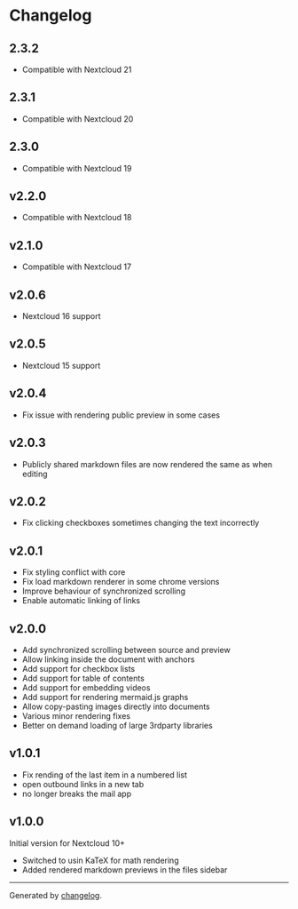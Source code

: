 # Changelog

## 2.3.2
- Compatible with Nextcloud 21

## 2.3.1
- Compatible with Nextcloud 20

## 2.3.0
- Compatible with Nextcloud 19

## v2.2.0
- Compatible with Nextcloud 18

## v2.1.0
- Compatible with Nextcloud 17

## v2.0.6
- Nextcloud 16 support

## v2.0.5
- Nextcloud 15 support

## v2.0.4
- Fix issue with rendering public preview in some cases

## v2.0.3
- Publicly shared markdown files are now rendered the same as when editing

## v2.0.2
- Fix clicking checkboxes sometimes changing the text incorrectly

## v2.0.1
- Fix styling conflict with core
- Fix load markdown renderer in some chrome versions
- Improve behaviour of synchronized scrolling
- Enable automatic linking of links

## v2.0.0
- Add synchronized scrolling between source and preview
- Allow linking inside the document with anchors
- Add support for checkbox lists
- Add support for table of contents
- Add support for embedding videos
- Add support for rendering mermaid.js graphs
- Allow copy-pasting images directly into documents
- Various minor rendering fixes
- Better on demand loading of large 3rdparty libraries

## v1.0.1
- Fix rending of the last item in a numbered list
- open outbound links in a new tab
- no longer breaks the mail app


## v1.0.0
Initial version for Nextcloud 10+
- Switched to usin KaTeX for math rendering
- Added rendered markdown previews in the files sidebar


---

Generated by [changelog](https://github.com/gluons/changelog).
